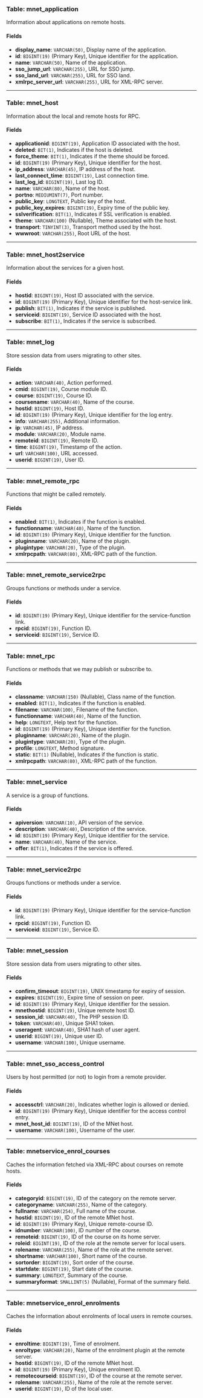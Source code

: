 ### Table: mnet_application

Information about applications on remote hosts.

#### Fields

- **display_name**: `VARCHAR(50)`, Display name of the application.
- **id**: `BIGINT(19)` (Primary Key), Unique identifier for the application.
- **name**: `VARCHAR(50)`, Name of the application.
- **sso_jump_url**: `VARCHAR(255)`, URL for SSO jump.
- **sso_land_url**: `VARCHAR(255)`, URL for SSO land.
- **xmlrpc_server_url**: `VARCHAR(255)`, URL for XML-RPC server.

---

### Table: mnet_host

Information about the local and remote hosts for RPC.

#### Fields

- **applicationid**: `BIGINT(19)`, Application ID associated with the host.
- **deleted**: `BIT(1)`, Indicates if the host is deleted.
- **force_theme**: `BIT(1)`, Indicates if the theme should be forced.
- **id**: `BIGINT(19)` (Primary Key), Unique identifier for the host.
- **ip_address**: `VARCHAR(45)`, IP address of the host.
- **last_connect_time**: `BIGINT(19)`, Last connection time.
- **last_log_id**: `BIGINT(19)`, Last log ID.
- **name**: `VARCHAR(80)`, Name of the host.
- **portno**: `MEDIUMINT(7)`, Port number.
- **public_key**: `LONGTEXT`, Public key of the host.
- **public_key_expires**: `BIGINT(19)`, Expiry time of the public key.
- **sslverification**: `BIT(1)`, Indicates if SSL verification is enabled.
- **theme**: `VARCHAR(100)` (Nullable), Theme associated with the host.
- **transport**: `TINYINT(3)`, Transport method used by the host.
- **wwwroot**: `VARCHAR(255)`, Root URL of the host.

---

### Table: mnet_host2service

Information about the services for a given host.

#### Fields

- **hostid**: `BIGINT(19)`, Host ID associated with the service.
- **id**: `BIGINT(19)` (Primary Key), Unique identifier for the host-service link.
- **publish**: `BIT(1)`, Indicates if the service is published.
- **serviceid**: `BIGINT(19)`, Service ID associated with the host.
- **subscribe**: `BIT(1)`, Indicates if the service is subscribed.

---

### Table: mnet_log

Store session data from users migrating to other sites.

#### Fields

- **action**: `VARCHAR(40)`, Action performed.
- **cmid**: `BIGINT(19)`, Course module ID.
- **course**: `BIGINT(19)`, Course ID.
- **coursename**: `VARCHAR(40)`, Name of the course.
- **hostid**: `BIGINT(19)`, Host ID.
- **id**: `BIGINT(19)` (Primary Key), Unique identifier for the log entry.
- **info**: `VARCHAR(255)`, Additional information.
- **ip**: `VARCHAR(45)`, IP address.
- **module**: `VARCHAR(20)`, Module name.
- **remoteid**: `BIGINT(19)`, Remote ID.
- **time**: `BIGINT(19)`, Timestamp of the action.
- **url**: `VARCHAR(100)`, URL accessed.
- **userid**: `BIGINT(19)`, User ID.

---

### Table: mnet_remote_rpc

Functions that might be called remotely.

#### Fields

- **enabled**: `BIT(1)`, Indicates if the function is enabled.
- **functionname**: `VARCHAR(40)`, Name of the function.
- **id**: `BIGINT(19)` (Primary Key), Unique identifier for the function.
- **pluginname**: `VARCHAR(20)`, Name of the plugin.
- **plugintype**: `VARCHAR(20)`, Type of the plugin.
- **xmlrpcpath**: `VARCHAR(80)`, XML-RPC path of the function.

---

### Table: mnet_remote_service2rpc

Groups functions or methods under a service.

#### Fields

- **id**: `BIGINT(19)` (Primary Key), Unique identifier for the service-function link.
- **rpcid**: `BIGINT(19)`, Function ID.
- **serviceid**: `BIGINT(19)`, Service ID.

---

### Table: mnet_rpc

Functions or methods that we may publish or subscribe to.

#### Fields

- **classname**: `VARCHAR(150)` (Nullable), Class name of the function.
- **enabled**: `BIT(1)`, Indicates if the function is enabled.
- **filename**: `VARCHAR(100)`, Filename of the function.
- **functionname**: `VARCHAR(40)`, Name of the function.
- **help**: `LONGTEXT`, Help text for the function.
- **id**: `BIGINT(19)` (Primary Key), Unique identifier for the function.
- **pluginname**: `VARCHAR(20)`, Name of the plugin.
- **plugintype**: `VARCHAR(20)`, Type of the plugin.
- **profile**: `LONGTEXT`, Method signature.
- **static**: `BIT(1)` (Nullable), Indicates if the function is static.
- **xmlrpcpath**: `VARCHAR(80)`, XML-RPC path of the function.

---

### Table: mnet_service

A service is a group of functions.

#### Fields

- **apiversion**: `VARCHAR(10)`, API version of the service.
- **description**: `VARCHAR(40)`, Description of the service.
- **id**: `BIGINT(19)` (Primary Key), Unique identifier for the service.
- **name**: `VARCHAR(40)`, Name of the service.
- **offer**: `BIT(1)`, Indicates if the service is offered.

---

### Table: mnet_service2rpc

Groups functions or methods under a service.

#### Fields

- **id**: `BIGINT(19)` (Primary Key), Unique identifier for the service-function link.
- **rpcid**: `BIGINT(19)`, Function ID.
- **serviceid**: `BIGINT(19)`, Service ID.

---

### Table: mnet_session

Store session data from users migrating to other sites.

#### Fields

- **confirm_timeout**: `BIGINT(19)`, UNIX timestamp for expiry of session.
- **expires**: `BIGINT(19)`, Expire time of session on peer.
- **id**: `BIGINT(19)` (Primary Key), Unique identifier for the session.
- **mnethostid**: `BIGINT(19)`, Unique remote host ID.
- **session_id**: `VARCHAR(40)`, The PHP session ID.
- **token**: `VARCHAR(40)`, Unique SHA1 token.
- **useragent**: `VARCHAR(40)`, SHA1 hash of user agent.
- **userid**: `BIGINT(19)`, Unique user ID.
- **username**: `VARCHAR(100)`, Unique username.

---

### Table: mnet_sso_access_control

Users by host permitted (or not) to login from a remote provider.

#### Fields

- **accessctrl**: `VARCHAR(20)`, Indicates whether login is allowed or denied.
- **id**: `BIGINT(19)` (Primary Key), Unique identifier for the access control entry.
- **mnet_host_id**: `BIGINT(19)`, ID of the MNet host.
- **username**: `VARCHAR(100)`, Username of the user.

---

### Table: mnetservice_enrol_courses

Caches the information fetched via XML-RPC about courses on remote hosts.

#### Fields

- **categoryid**: `BIGINT(19)`, ID of the category on the remote server.
- **categoryname**: `VARCHAR(255)`, Name of the category.
- **fullname**: `VARCHAR(254)`, Full name of the course.
- **hostid**: `BIGINT(19)`, ID of the remote MNet host.
- **id**: `BIGINT(19)` (Primary Key), Unique remote-course ID.
- **idnumber**: `VARCHAR(100)`, ID number of the course.
- **remoteid**: `BIGINT(19)`, ID of the course on its home server.
- **roleid**: `BIGINT(19)`, ID of the role at the remote server for local users.
- **rolename**: `VARCHAR(255)`, Name of the role at the remote server.
- **shortname**: `VARCHAR(100)`, Short name of the course.
- **sortorder**: `BIGINT(19)`, Sort order of the course.
- **startdate**: `BIGINT(19)`, Start date of the course.
- **summary**: `LONGTEXT`, Summary of the course.
- **summaryformat**: `SMALLINT(5)` (Nullable), Format of the summary field.

---

### Table: mnetservice_enrol_enrolments

Caches the information about enrolments of local users in remote courses.

#### Fields

- **enroltime**: `BIGINT(19)`, Time of enrolment.
- **enroltype**: `VARCHAR(20)`, Name of the enrolment plugin at the remote server.
- **hostid**: `BIGINT(19)`, ID of the remote MNet host.
- **id**: `BIGINT(19)` (Primary Key), Unique enrolment ID.
- **remotecourseid**: `BIGINT(19)`, ID of the course at the remote server.
- **rolename**: `VARCHAR(255)`, Name of the role at the remote server.
- **userid**: `BIGINT(19)`, ID of the local user.
